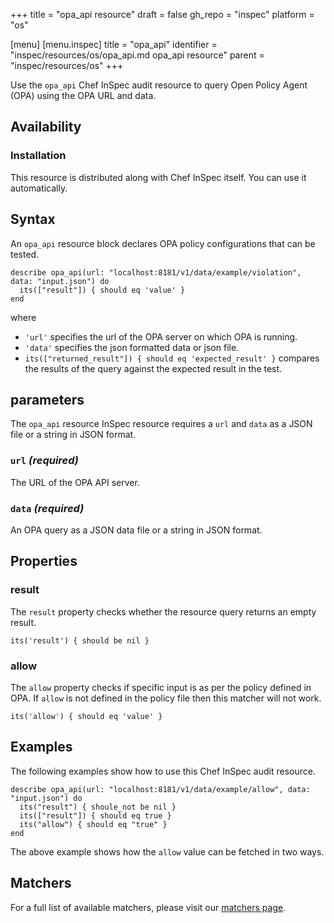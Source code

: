 +++
title = "opa_api resource"
draft = false
gh_repo = "inspec"
platform = "os"

[menu]
  [menu.inspec]
    title = "opa_api"
    identifier = "inspec/resources/os/opa_api.md opa_api resource"
    parent = "inspec/resources/os"
+++

Use the `opa_api` Chef InSpec audit resource to query Open Policy Agent (OPA) using the OPA URL and data.

## Availability

### Installation

This resource is distributed along with Chef InSpec itself. You can use it automatically.

## Syntax

An `opa_api` resource block declares OPA policy configurations that can be tested.

    describe opa_api(url: "localhost:8181/v1/data/example/violation", data: "input.json") do
      its(["result"]) { should eq 'value' }
    end

where

- `'url'` specifies the url of the OPA server on which OPA is running.
- `'data'` specifies the json formatted data or json file.
- `its(["returned_result"]) { should eq 'expected_result' }` compares the results of the query against the expected result in the test.

## parameters

The `opa_api` resource InSpec resource requires a `url` and `data` as a JSON file or a string in JSON format.

### `url` _(required)_

The URL of the OPA API server.

### `data` _(required)_

An OPA query as a JSON data file or a string in JSON format.

## Properties

### result

The `result` property checks whether the resource query returns an empty result.

    its('result') { should be nil }

### allow

The `allow` property checks if specific input is as per the policy defined in OPA. If `allow` is not defined in the policy file then this matcher will not work.

    its('allow') { should eq 'value' }

## Examples

The following examples show how to use this Chef InSpec audit resource.

    describe opa_api(url: "localhost:8181/v1/data/example/allow", data: "input.json") do
      its("result") { shoule_not be nil }
      its(["result"]) { should eq true }
      its("allow") { should eq "true" }
    end

The above example shows how the `allow` value can be fetched in two ways.

## Matchers

For a full list of available matchers, please visit our [matchers page](/inspec/matchers/).
